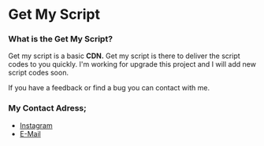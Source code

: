 # Get My Script

### What is the Get My Script?

Get my script is a basic **CDN.**
Get my script is there to deliver the script codes to you quickly.
I'm working for upgrade this project and I will add new script codes soon.

If you have a feedback or find a bug you can contact with me.

### My Contact Adress;

- [Instagram](https://www.instagram.com/ard4lp/)
- [E-Mail](mailto:ard4lp+webMessage@gmail.com)
